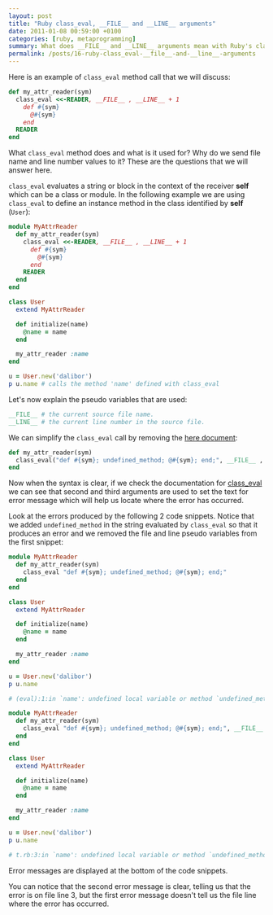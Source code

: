 ```yaml
---
layout: post
title: "Ruby class_eval, __FILE__ and __LINE__ arguments"
date: 2011-01-08 00:59:00 +0100
categories: [ruby, metaprogramming]
summary: What does __FILE__ and __LINE__ arguments mean with Ruby's class_eval.
permalink: /posts/16-ruby-class_eval-__file__-and-__line__-arguments
---
```


Here is an example of `class_eval` method call that we will discuss:

```ruby
def my_attr_reader(sym)
  class_eval <<-READER, __FILE__ , __LINE__ + 1
    def #{sym}
      @#{sym}
    end
  READER
end
```

What `class_eval` method does and what is it used for? Why do we send file name and line number values to it? These are the questions that we will answer here.

`class_eval` evaluates a string or block in the context of the receiver **self** which can be a class or module. In the following example we are using `class_eval` to define an instance method in the class identified by **self** (`User`):

```ruby
module MyAttrReader
  def my_attr_reader(sym)
    class_eval <<-READER, __FILE__ , __LINE__ + 1
      def #{sym}
        @#{sym}
      end
    READER
  end
end

class User
  extend MyAttrReader

  def initialize(name)
    @name = name
  end

  my_attr_reader :name
end

u = User.new('dalibor')
p u.name # calls the method 'name' defined with class_eval
```

Let's now explain the pseudo variables that are used:

```ruby
__FILE__ # the current source file name.
__LINE__ # the current line number in the source file.
```

We can simplify the `class_eval` call by removing the [here document](http://docs.huihoo.com/ruby/ruby-man-1.4/syntax.html#here_doc%20syntax "Here document syntax"):

```ruby
def my_attr_reader(sym)
  class_eval("def #{sym}; undefined_method; @#{sym}; end;", __FILE__ , __LINE__ )
end
```

Now when the syntax is clear, if we check the documentation for [class_eval](http://ruby-doc.org/core/classes/Module.src/M000437.html "Ruby class eval") we can see that second and third arguments are used to set the text for error message which will help us locate where the error has occurred.

Look at the errors produced by the following 2 code snippets. Notice that we added `undefined_method` in the string evaluated by `class_eval` so that it produces an error and we removed the file and line pseudo variables from the first snippet:

```ruby
module MyAttrReader
  def my_attr_reader(sym)
    class_eval "def #{sym}; undefined_method; @#{sym}; end;"
  end
end

class User
  extend MyAttrReader

  def initialize(name)
    @name = name
  end

  my_attr_reader :name
end

u = User.new('dalibor')
p u.name

# (eval):1:in `name': undefined local variable or method `undefined_method' for # (NameError)
```

```ruby
module MyAttrReader
  def my_attr_reader(sym)
    class_eval "def #{sym}; undefined_method; @#{sym}; end;", __FILE__ , __LINE__
  end
end

class User
  extend MyAttrReader

  def initialize(name)
    @name = name
  end

  my_attr_reader :name
end

u = User.new('dalibor')
p u.name

# t.rb:3:in `name': undefined local variable or method `undefined_method' for # (NameError)
```

Error messages are displayed at the bottom of the code snippets.

You can notice that the second error message is clear, telling us that the error is on file line 3, but the first error message doesn't tell us the file line where the error has occurred.
